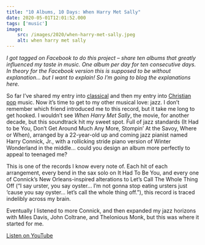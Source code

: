 ```yaml
---
title: "10 Albums, 10 Days: When Harry Met Sally"
date: 2020-05-01T12:01:52.000
tags: ['music']
image:
    src: /images/2020/when-harry-met-sally.jpeg
    alt: when harry met sally
---
```


_I got tagged on Facebook to do this project – share ten albums that greatly influenced my taste in music. One album per day for ten consecutive days. In theory for the Facebook version this is supposed to be without explanation… but I want to explain! So I’m going to blog the explanations here._

So far I’ve shared my entry into [classical](/20/04/10-albums-10-days-rach-2/) and then my entry into [Christian pop](/20/04/10-albums-10-days-go-west-young-man/) music. Now it’s time to get to my other musical love: jazz. I don’t remember which friend introduced me to this record, but it take me long to get hooked. I wouldn’t see _When Harry Met Sally_, the movie, for another decade, but this soundtrack hit my sweet spot. Full of jazz standards (It Had to be You, Don’t Get Around Much Any More, Stompin’ At the Savoy, Where or When), arranged by a 22-year-old up and coming jazz pianist named Harry Connick, Jr., with a rollicking stride piano version of Winter Wonderland in the middle... could you design an album more perfectly to appeal to teenaged me?

This is one of the records I know every note of. Each hit of each arrangement, every bend in the sax solo on It Had To Be You, and every one of Connick’s New Orleans-inspired alterations to Let’s Call The Whole Thing Off (“I say urster, you say oyster... I’m not gonna stop eating ursters just ‘cause you say oyster... let’s call the whole thing off.”), this record is traced indelibly across my brain.

Eventually I listened to more Connick, and then expanded my jazz horizons with Miles Davis, John Coltrane, and Thelonious Monk, but this was where it started for me.

[Listen on YouTube](https://music.youtube.com/playlist?list=OLAK5uy_lKJcf03UPSst1S4Jv_m5IJB_KmkARDTfs)
